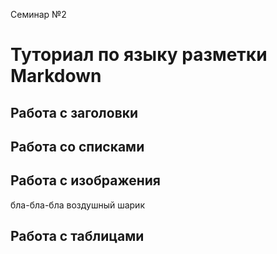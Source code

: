 Семинар №2

# Туториал по языку разметки Markdown

## Работа с заголовки


## Работа со списками

## Работа с изображения

бла-бла-бла воздушный шарик

## Работа с таблицами
